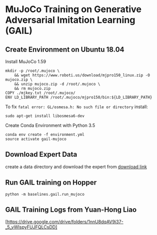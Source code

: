 # MuJoCo Training on Generative Adversarial Imitation Learning (GAIL) 



## Create Environment on Ubuntu 18.04
Install MuJoCo 1.59
```
mkdir -p /root/.mujoco \
    && wget https://www.roboti.us/download/mjpro150_linux.zip -O mujoco.zip \
    && unzip mujoco.zip -d /root/.mujoco \
    && rm mujoco.zip
COPY ./mjkey.txt /root/.mujoco/
ENV LD_LIBRARY_PATH /root/.mujoco/mjpro150/bin:${LD_LIBRARY_PATH}
```


To fix ```fatal error: GL/osmesa.h: No such file or directory``` install:

```
sudo apt-get install libosmesa6-dev
```

Create Conda Environment with Python 3.5
```
conda env create -f environment.yml
source activate gail-mujoco
```


## Download Expert Data
create a data directory and download the expert from [download link](https://drive.google.com/drive/folders/1h3H4AY_ZBx08hz-Ct0Nxxus-V1melu1U?usp=sharing)

## Run GAIL training on Hopper
```
python -m baselines.gail.run_mujoco
```




## GAIL Training Logs from Yuan-Hong Liao
[https://drive.google.com/drive/folders/1nnU8dqAV9i37-_5_vWIspyFUJFQLCsDD]





